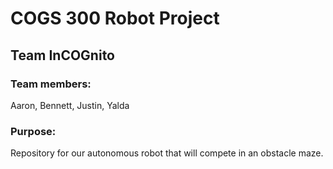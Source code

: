 # COGS 300 Robot Project

## Team InCOGnito

### Team members:

Aaron, Bennett, Justin, Yalda

### Purpose:

Repository for our autonomous robot that will compete in an obstacle maze.